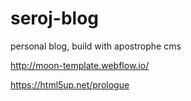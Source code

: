 # seroj-blog
personal blog, build with apostrophe cms

http://moon-template.webflow.io/

https://html5up.net/prologue